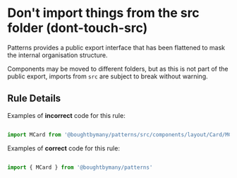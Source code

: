 # Don&#39;t import things from the src folder (dont-touch-src)

Patterns provides a public export interface that has been flattened to mask the internal organisation structure.

Components may be moved to different folders, but as this is not part of the public export, imports from `src` are subject to break without warning.

## Rule Details

Examples of **incorrect** code for this rule:

```js

import MCard from '@boughtbymany/patterns/src/components/layout/Card/MCard'

```

Examples of **correct** code for this rule:

```js

import { MCard } from '@boughtbymany/patterns'   

```